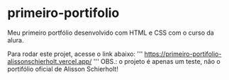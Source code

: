 # primeiro-portifolio
Meu primeiro portfólio desenvolvido com HTML e CSS com o curso da alura.

Para rodar este projet,  acesse o link abaixo:
'''
https://primeiro-portifolio-alissonschierholt.vercel.app/
'''
OBS.: o projeto é apenas um teste, não  o portifólio oficial de Alisson Schierholt!
